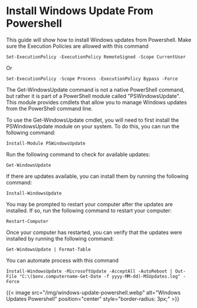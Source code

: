# Install Windows Update From Powershell


This guide will show how to install Windows updates from Powershell.
Make sure the Execution Policies are allowed with this command

```
Set-ExecutionPolicy -ExecutionPolicy RemoteSigned -Scope CurrentUser
```

Or

```
Set-ExecutionPolicy -Scope Process -ExecutionPolicy Bypass -Force
```

The Get-WindowsUpdate command is not a native PowerShell command, but rather it is part of a PowerShell module called "PSWindowsUpdate". This module provides cmdlets that allow you to manage Windows updates from the PowerShell command line.

To use the Get-WindowsUpdate cmdlet, you will need to first install the PSWindowsUpdate module on your system. To do this, you can run the following command:

```
Install-Module PSWindowsUpdate
```

Run the following command to check for available updates:

```
Get-WindowsUpdate
```

If there are updates available, you can install them by running the following command:

```
Install-WindowsUpdate
```

You may be prompted to restart your computer after the updates are installed. If so, run the following command to restart your computer:

```
Restart-Computer
```

Once your computer has restarted, you can verify that the updates were installed by running the following command:

```
Get-WindowsUpdate | Format-Table
```

You can automate process with this command

```
Install-WindowsUpdate -MicrosoftUpdate -AcceptAll -AutoReboot | Out-File "C:\($env.computername-Get-Date -f yyyy-MM-dd)-MSUpdates.log" -Force
```

{{< image src="/img/windows-update-powershell.webp" alt="Windows Updates Powershell" position="center" style="border-radius: 3px;" >}}

